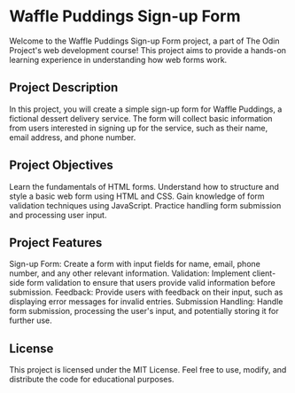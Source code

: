 # Waffle Puddings Sign-up Form

Welcome to the Waffle Puddings Sign-up Form project, a part of The Odin Project's web development course! This project aims to provide a hands-on learning experience in understanding how web forms work.

## Project Description

In this project, you will create a simple sign-up form for Waffle Puddings, a fictional dessert delivery service. The form will collect basic information from users interested in signing up for the service, such as their name, email address, and phone number.

## Project Objectives

Learn the fundamentals of HTML forms.
Understand how to structure and style a basic web form using HTML and CSS.
Gain knowledge of form validation techniques using JavaScript.
Practice handling form submission and processing user input.

## Project Features

Sign-up Form: Create a form with input fields for name, email, phone number, and any other relevant information.
Validation: Implement client-side form validation to ensure that users provide valid information before submission.
Feedback: Provide users with feedback on their input, such as displaying error messages for invalid entries.
Submission Handling: Handle form submission, processing the user's input, and potentially storing it for further use.

## License

This project is licensed under the MIT License. Feel free to use, modify, and distribute the code for educational purposes.
